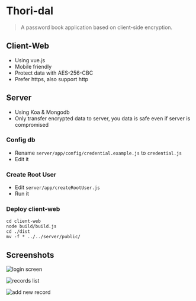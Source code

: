
# Thori-dal
> A password book application based on client-side encryption.


## Client-Web

- Using vue.js
- Mobile friendly
- Protect data with AES-256-CBC
- Prefer https, also support http

## Server

- Using Koa & Mongodb
- Only transfer encrypted data to server, you data is safe even if server is compromised

### Config db

- Rename `server/app/config/credential.example.js` to `credential.js`
- Edit it

### Create Root User

- Edit `server/app/createRootUser.js`
- Run it


### Deploy client-web

```
cd client-web
node build/build.js
cd ./dist
mv -f * ../../server/public/
```

## Screenshots

![login screen](https://user-images.githubusercontent.com/5763301/39082960-3faa3316-458e-11e8-8207-165f38f25a18.png)

![records list](https://user-images.githubusercontent.com/5763301/39082968-5f95f638-458e-11e8-9e54-ec60560cd680.png)

![add new record](https://user-images.githubusercontent.com/5763301/39082963-47229264-458e-11e8-9a9a-fc5e857dae91.png)
